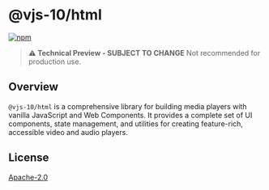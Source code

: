 # @vjs-10/html

[![npm](https://img.shields.io/badge/npm-%40vjs--10%2Fcore-blue)](https://www.npmjs.com/package/@vjs-10/html)

> **⚠️ Technical Preview - SUBJECT TO CHANGE** Not recommended for production use.

## Overview

`@vjs-10/html` is a comprehensive library for building media players with vanilla JavaScript and Web Components. It provides a complete set of UI components, state management, and utilities for creating feature-rich, accessible video and audio players.

## License

[Apache-2.0](./LICENSE)
